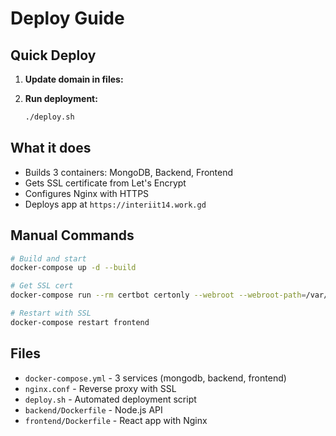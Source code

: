 # Deploy Guide

## Quick Deploy

1. **Update domain in files:**

2. **Run deployment:**
   ```bash
   ./deploy.sh
   ```

## What it does

- Builds 3 containers: MongoDB, Backend, Frontend
- Gets SSL certificate from Let's Encrypt
- Configures Nginx with HTTPS
- Deploys app at `https://interiit14.work.gd`

## Manual Commands

```bash
# Build and start
docker-compose up -d --build

# Get SSL cert
docker-compose run --rm certbot certonly --webroot --webroot-path=/var/www/certbot --email your-email@example.com --agree-tos --no-eff-email -d your-domain.com

# Restart with SSL
docker-compose restart frontend
```

## Files

- `docker-compose.yml` - 3 services (mongodb, backend, frontend)
- `nginx.conf` - Reverse proxy with SSL
- `deploy.sh` - Automated deployment script
- `backend/Dockerfile` - Node.js API
- `frontend/Dockerfile` - React app with Nginx
